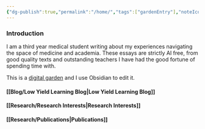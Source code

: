 ```yaml
---
{"dg-publish":true,"permalink":"/home/","tags":["gardenEntry"],"noteIcon":""}
---
```


### Introduction

I am a third year medical student writing about my experiences navigating the space of medicine and academia. These essays are strictly AI free, from good quality texts and outstanding teachers I have had the good fortune of spending time with. 

This is a [digital garden](https://github.com/oleeskild/obsidian-digital-garden) and I use Obsidian to edit it. 

#### [[Blog/Low Yield Learning Blog\|Low Yield Learning Blog]] 

#### [[Research/Research Interests\|Research Interests]]

#### [[Research/Publications\|Publications]]
